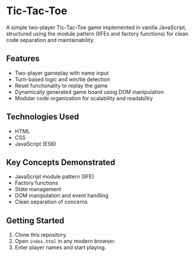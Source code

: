 # Tic-Tac-Toe

A simple two-player Tic-Tac-Toe game implemented in vanilla JavaScript, structured using the module pattern (IIFEs and factory functions) for clean code separation and maintainability.

## Features

- Two-player gameplay with name input  
- Turn-based logic and win/tie detection  
- Reset functionality to replay the game  
- Dynamically generated game board using DOM manipulation  
- Modular code organization for scalability and readability  

## Technologies Used

- HTML  
- CSS  
- JavaScript (ES6)

## Key Concepts Demonstrated

- JavaScript module pattern (IIFE)  
- Factory functions  
- State management  
- DOM manipulation and event handling  
- Clean separation of concerns  

## Getting Started

1. Clone this repository.  
2. Open `index.html` in any modern browser.  
3. Enter player names and start playing.